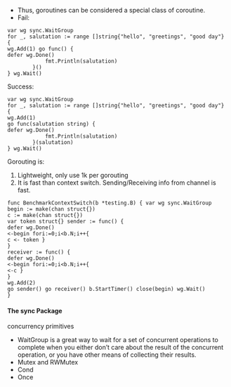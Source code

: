 - Thus, goroutines can be considered a special class of coroutine.
- Fail:
```
var wg sync.WaitGroup
for _, salutation := range []string{"hello", "greetings", "good day"} {
wg.Add(1) go func() {
defer wg.Done()
            fmt.Println(salutation)
        }()
} wg.Wait()
```
Success:
```
var wg sync.WaitGroup
for _, salutation := range []string{"hello", "greetings", "good day"} {
wg.Add(1)
go func(salutation string) {
defer wg.Done()
            fmt.Println(salutation)
        }(salutation)
} wg.Wait()
```
Gorouting is:
1. Lightweight, only use 1k per gorouting
2. It is fast than context switch. Sending/Receiving info from channel is fast.
```
func BenchmarkContextSwitch(b *testing.B) { var wg sync.WaitGroup
begin := make(chan struct{})
c := make(chan struct{})
var token struct{} sender := func() {
defer wg.Done()
<-begin fori:=0;i<b.N;i++{
c <- token }
}
receiver := func() {
defer wg.Done()
<-begin fori:=0;i<b.N;i++{
<-c }
}
wg.Add(2)
go sender() go receiver() b.StartTimer() close(begin) wg.Wait()
}
```
#### The sync Package
concurrency primitives
- WaitGroup is a great way to wait for a set of concurrent operations to complete when you either don’t care about the result of the concurrent operation, or you have other means of collecting their results.
- Mutex and RWMutex
- Cond
- Once
